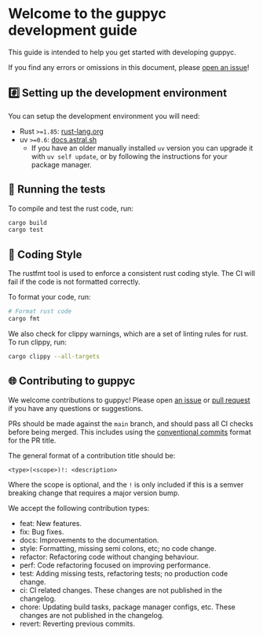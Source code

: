 # Welcome to the guppyc development guide <!-- omit in toc -->

This guide is intended to help you get started with developing guppyc.

If you find any errors or omissions in this document, please [open an issue](https://github.com/CQCL/guppyc/issues/new)!

## #️⃣ Setting up the development environment

You can setup the development environment you will need:

- Rust `>=1.85`: [rust-lang.org](https://www.rust-lang.org/tools/install)
- uv `>=0.6`: [docs.astral.sh](https://docs.astral.sh/uv/getting-started/installation/)
    * If you have an older manually installed `uv` version you can upgrade it
      with `uv self update`, or by following the instructions for your package
      manager.

## 🏃 Running the tests

To compile and test the rust code, run:

```bash
cargo build
cargo test
```

## 💅 Coding Style

The rustfmt tool is used to enforce a consistent rust coding style. The CI will fail if the code is not formatted correctly.

To format your code, run:

```bash
# Format rust code
cargo fmt
```

We also check for clippy warnings, which are a set of linting rules for rust. To run clippy, run:

```bash
cargo clippy --all-targets
```

## 🌐 Contributing to guppyc

We welcome contributions to guppyc! Please open [an issue](https://github.com/CQCL/guppyc/issues/new) or [pull request](https://github.com/CQCL/guppyc/compare) if you have any questions or suggestions.

PRs should be made against the `main` branch, and should pass all CI checks before being merged. This includes using the [conventional commits](https://www.conventionalcommits.org/en/v1.0.0/) format for the PR title.

The general format of a contribution title should be:

```
<type>(<scope>)!: <description>
```

Where the scope is optional, and the `!` is only included if this is a semver breaking change that requires a major version bump.

We accept the following contribution types:

- feat: New features.
- fix: Bug fixes.
- docs: Improvements to the documentation.
- style: Formatting, missing semi colons, etc; no code change.
- refactor: Refactoring code without changing behaviour.
- perf: Code refactoring focused on improving performance.
- test: Adding missing tests, refactoring tests; no production code change.
- ci: CI related changes. These changes are not published in the changelog.
- chore: Updating build tasks, package manager configs, etc. These changes are not published in the changelog.
- revert: Reverting previous commits.